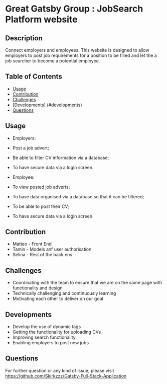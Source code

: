 # Great Gatsby Group : JobSearch Platform website

## Description
Connect employers and employees.
This website is designed to allow employers to 
post job requirements for a position to be filled 
and let the a job searcher to become a potential employee.

    
## Table of Contents
- [Usage](#usage)
- [Contribution](#contribution)
- [Challenges](#challenges)
- [Developments] (#developments)
- [Questions](#questions)
    
    

## Usage
- Employers:
- Post a job advert;
-  Be able to filter CV information via a database;
- To have secure data via a login screen.

- Employee:
- To view posted job adverts;
- To have data organised via a database so that it can be filtered;
- To be able to post their CV;
- To have secure data via a login screen.

## Contribution
- Matteo - Front End
- Tamin - Models anf user authorisation
- Selina - Rest of the back ens

## Challenges 
- Coordinating with the team to ensure that we are on the same page
with functionality and design
- Technically challenging and continuously learning
-  Motivating each other to deliver on our goal

## Developments
- Develop the use of dynamic tags
- Getting the functionality for uploading CVs
- Improving search functionality
- Enabling employers to post new jobs
    
## Questions
For further question or any kind of issue, please visit https://github.com/Skirkzzz/Gatsby-Full-Stack-Application